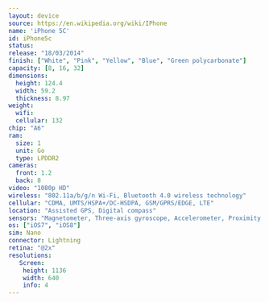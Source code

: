 ```yaml
---
layout: device
source: https://en.wikipedia.org/wiki/IPhone
name: 'iPhone 5C'
id: iPhone5c
status:
release: "18/03/2014"
finish: ["White", "Pink", "Yellow", "Blue", "Green polycarbonate"]
capacity: [8, 16, 32]
dimensions:
  height: 124.4
  width: 59.2
  thickness: 8.97
weight:
  wifi:
  cellular: 132
chip: "A6"
ram:
  size: 1
  unit: Go
  type: LPDDR2
cameras:
  front: 1.2
  back: 8
video: "1080p HD"
wireless: "802.11a/b/g/n Wi‑Fi, Bluetooth 4.0 wireless technology"
cellular: "CDMA, UMTS/HSPA+/DC-HSDPA, GSM/GPRS/EDGE, LTE"
location: "Assisted GPS, Digital compass"
sensors: "Magnetometer, Three-axis gyroscope, Accelerometer, Proximity sensor, Ambient light sensor"
os: ["iOS7", "iOS8"]
sim: Nano
connector: Lightning
retina: "@2x"
resolutions:
   Screen:
    height: 1136
    width: 640
    info: 4
---
```

